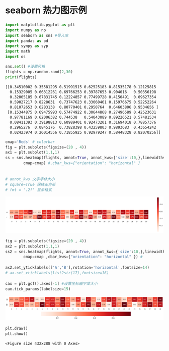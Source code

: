 
# seaborn 热力图示例


```python
import matplotlib.pyplot as plt
import numpy as np
import seaborn as sns #导入库
import pandas as pd
import sympy as syp
import math
import os
```
```python
sns.set() #设置风格
flights = np.random.rand(2,30)
print(flights)
```

    [[0.34510002 0.35581295 0.51991515 0.62525183 0.81535178 0.12125815
      0.15329005 0.66312261 0.69766253 0.39787653 0.904016   0.50356198
      0.32065185 0.67831745 0.12224857 0.77499728 0.4150491  0.09627354
      0.59027217 0.8228631  0.73747623 0.33060461 0.15976675 0.52252264
      0.81072653 0.6283138  0.80770401 0.2950764  0.64603806 0.9534656 ]
     [0.15344875 0.69475993 0.57474922 0.30644868 0.27496589 0.42523631
      0.97781169 0.62006382 0.744538   0.54043089 0.89226521 0.57481534
      0.08411393 0.39198813 0.60989401 0.92473201 0.31694018 0.78857376
      0.2965276  0.0845176  0.73828398 0.43259803 0.9893683  0.43654242
      0.02423974 0.26014556 0.71855925 0.92979247 0.58448328 0.82070256]]
    


```python
cmap='Reds' # colorbar
fig = plt.subplots(figsize=(20 , 4))
ax1 = plt.subplot(1,1,1)
ss = sns.heatmap(flights, annot=True, annot_kws={'size':10,},linewidths=1, ax=ax1, square=True,fmt = '.2f',\
        cmap=cmap) #,cbar_kws={"orientation": "horizontal" }


# annot_kws 文字字体大小
# square=True 保持正方形
# fmt = '.2f' 显示格式
```


<img  src="output_4_0.png" data-canonical-src="output_4_0.png" />



```python
fig = plt.subplots(figsize=(20 , 4))
ax2 = plt.subplot(1,1,1)
ss2 = sns.heatmap(flights, annot=True, annot_kws={'size':10,},linewidths=1, ax=ax2, square=True,fmt = '.2f',\
        cmap=cmap ,cbar_kws={"orientation": "horizontal" }) #

ax2.set_yticklabels(['A','B'],rotation='horizontal',fontsize=14)
# ax.set_xticklabels(list2str(17),fontsize=16)

cax = plt.gcf().axes[-1] #设置坐标轴字体大小
cax.tick_params(labelsize=15)
```

<img  src="output_5_0.png" data-canonical-src="output_5_0.png" />

```python
plt.draw()
plt.show()
```


    <Figure size 432x288 with 0 Axes>



```python

```
